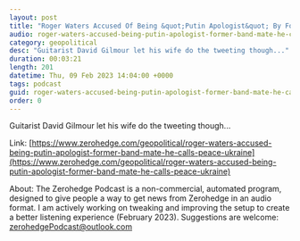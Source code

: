 ```yaml
---
layout: post
title: "Roger Waters Accused Of Being &quot;Putin Apologist&quot; By Former Band Mate As He Calls For Peace In Ukraine"
audio: roger-waters-accused-being-putin-apologist-former-band-mate-he-calls-peace-ukraine-0
category: geopolitical
desc: "Guitarist David Gilmour let his wife do the tweeting though..."
duration: 00:03:21
length: 201
datetime: Thu, 09 Feb 2023 14:04:00 +0000
tags: podcast
guid: roger-waters-accused-being-putin-apologist-former-band-mate-he-calls-peace-ukraine-0
order: 0
---
```

Guitarist David Gilmour let his wife do the tweeting though...

Link: [https://www.zerohedge.com/geopolitical/roger-waters-accused-being-putin-apologist-former-band-mate-he-calls-peace-ukraine](https://www.zerohedge.com/geopolitical/roger-waters-accused-being-putin-apologist-former-band-mate-he-calls-peace-ukraine)

About: The Zerohedge Podcast is a non-commercial, automated program, designed to give people a way to get news from Zerohedge in an audio format.  I am actively working on tweaking and improving the setup to create a better listening experience (February 2023).  Suggestions are welcome: [zerohedgePodcast@outlook.com](mailto:zerohedgePodcast@outlook.com)